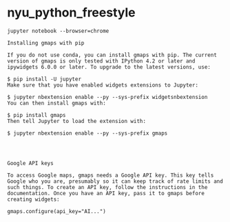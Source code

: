 # nyu_python_freestyle
    jupyter notebook --browser=chrome

    Installing gmaps with pip

    If you do not use conda, you can install gmaps with pip. The current version of gmaps is only tested with IPython 4.2 or later and ipywidgets 6.0.0 or later. To upgrade to the latest versions, use:

    $ pip install -U jupyter
    Make sure that you have enabled widgets extensions to Jupyter:

    $ jupyter nbextension enable --py --sys-prefix widgetsnbextension
    You can then install gmaps with:

    $ pip install gmaps
    Then tell Jupyter to load the extension with:

    $ jupyter nbextension enable --py --sys-prefix gmaps




    Google API keys

    To access Google maps, gmaps needs a Google API key. This key tells Google who you are, presumably so it can keep track of rate limits and such things. To create an API key, follow the instructions in the documentation. Once you have an API key, pass it to gmaps before creating widgets:

    gmaps.configure(api_key="AI...")
